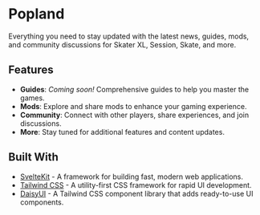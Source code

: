 # Popland

Everything you need to stay updated with the latest news, guides, mods, and community discussions for Skater XL, Session, Skate, and more.

## Features

- **Guides**: _Coming soon!_ Comprehensive guides to help you master the games.
- **Mods**: Explore and share mods to enhance your gaming experience.
- **Community**: Connect with other players, share experiences, and join discussions.
- **More**: Stay tuned for additional features and content updates.

## Built With

- [SvelteKit](https://kit.svelte.dev/) - A framework for building fast, modern web applications.
- [Tailwind CSS](https://tailwindcss.com/) - A utility-first CSS framework for rapid UI development.
- [DaisyUI](https://daisyui.com/) - A Tailwind CSS component library that adds ready-to-use UI components.
